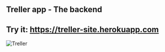 ## Treller app - The backend
## Try it: https://treller-site.herokuapp.com
![Treller](https://user-images.githubusercontent.com/94955256/158163616-fd012258-5fb4-4bb1-9c9b-4de1161a77cb.png)
